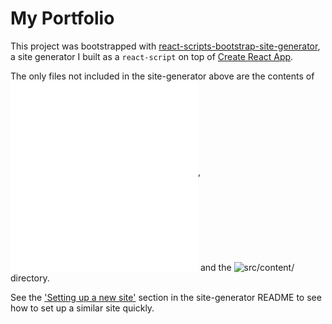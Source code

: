 # My Portfolio

This project was bootstrapped with [react-scripts-bootstrap-site-generator](https://github.com/khiner/react-scripts-bootstrap-site-generator),
a site generator I built as a `react-script` on top of [Create React App](https://github.com/facebookincubator/create-react-app).

The only files not included in the site-generator above are the contents of ![src/config.js](src/config.js), ![src/entries.js](src/entries.js) and the ![src/content/](src/content/) directory.

See the ['Setting up a new site'](https://github.com/khiner/react-scripts-bootstrap-site-generator#setting-up-a-new-site)
section in the site-generator README to see how to set up a similar site quickly.
